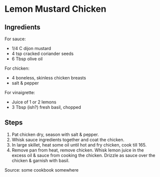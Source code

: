 Lemon Mustard Chicken
=====================

Ingredients
-----------

For sauce:

- 1/4 C dijon mustard
- 4 tsp cracked coriander seeds
- 6 Tbsp olive oil

For chicken:

- 4 boneless, skinless chicken breasts
- salt & pepper

For vinaigrette:
- Juice of 1 or 2 lemons
- 3 Tbsp (ish?) fresh basil, chopped

Steps
-----

1. Pat chicken dry, season with salt & pepper.
2. Whisk sauce ingredients together and coat the chicken.
3. In large skillet, heat some oil until hot and fry chicken, cook till 165.
4. Remove pan from heat, remove chicken. Whisk lemon juice in the excess oil &
   sauce from cooking the chicken. Drizzle as sauce over the chicken & garnish
   with basil.

Source: some cookbook somewhere
